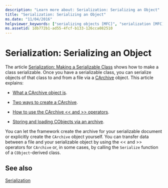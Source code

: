 ```yaml
---
description: "Learn more about: Serialization: Serializing an Object"
title: "Serialization: Serializing an Object"
ms.date: "11/04/2016"
helpviewer_keywords: ["serializing objects [MFC]", "serialization [MFC], objects", "objects [MFC], serializing"]
ms.assetid: 1db772b1-ad55-4fcf-b133-126cca082510
---
```

# Serialization: Serializing an Object

The article [Serialization: Making a Serializable Class](../mfc/serialization-making-a-serializable-class.md) shows how to make a class serializable. Once you have a serializable class, you can serialize objects of that class to and from a file via a [CArchive](../mfc/reference/carchive-class.md) object. This article explains:

- [What a CArchive object is](../mfc/what-is-a-carchive-object.md).

- [Two ways to create a CArchive](../mfc/two-ways-to-create-a-carchive-object.md).

- [How to use the CArchive <\< and >> operators](../mfc/using-the-carchive-output-and-input-operators.md).

- [Storing and loading CObjects via an archive](../mfc/storing-and-loading-cobjects-via-an-archive.md).

You can let the framework create the archive for your serializable document or explicitly create the `CArchive` object yourself. You can transfer data between a file and your serializable object by using the <\< and >> operators for `CArchive` or, in some cases, by calling the `Serialize` function of a `CObject`-derived class.

## See also

[Serialization](../mfc/serialization-in-mfc.md)
